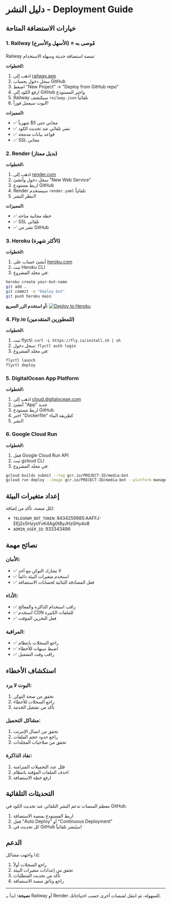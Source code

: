 # دليل النشر - Deployment Guide

## خيارات الاستضافة المتاحة

### 1. Railway (الأسهل والأسرع) ⭐ مُوصى به

Railway منصة استضافة حديثة وسهلة الاستخدام:

**الخطوات:**
1. اذهب إلى [railway.app](https://railway.app)
2. سجل دخول بحساب GitHub
3. اضغط "New Project" → "Deploy from GitHub repo"
4. ارفع الكود إلى GitHub واختر المستودع
5. Railway سيكتشف `railway.json` تلقائياً
6. البوت سيعمل فوراً!

**المميزات:**
- ✅ مجاني حتى 5$ شهرياً
- ✅ نشر تلقائي عند تحديث الكود
- ✅ قواعد بيانات مدمجة
- ✅ SSL مجاني

### 2. Render (بديل ممتاز)

**الخطوات:**
1. اذهب إلى [render.com](https://render.com)
2. سجل دخول وأنشئ "New Web Service"
3. اربط مستودع GitHub
4. Render سيستخدم `render.yaml` تلقائياً
5. انتظر النشر!

**المميزات:**
- ✅ خطة مجانية متاحة
- ✅ SSL تلقائي
- ✅ نشر من GitHub

### 3. Heroku (الأكثر شهرة)

**الخطوات:**
1. أنشئ حساب على [heroku.com](https://heroku.com)
2. ثبت Heroku CLI
3. في مجلد المشروع:
```bash
heroku create your-bot-name
git add .
git commit -m "Deploy bot"
git push heroku main
```

**أو استخدم الزر السريع:**
[![Deploy to Heroku](https://www.herokucdn.com/deploy/button.svg)](https://heroku.com/deploy)

### 4. Fly.io (للمطورين المتقدمين)

**الخطوات:**
1. ثبت flyctl: `curl -L https://fly.io/install.sh | sh`
2. سجل دخول: `flyctl auth login`
3. في مجلد المشروع:
```bash
flyctl launch
flyctl deploy
```

### 5. DigitalOcean App Platform

**الخطوات:**
1. اذهب إلى [cloud.digitalocean.com](https://cloud.digitalocean.com)
2. أنشئ "App" جديد
3. اربط مستودع GitHub
4. اختر "Dockerfile" كطريقة البناء
5. انشر!

### 6. Google Cloud Run

**الخطوات:**
1. فعل Google Cloud Run API
2. ثبت gcloud CLI
3. في مجلد المشروع:
```bash
gcloud builds submit --tag gcr.io/PROJECT-ID/media-bot
gcloud run deploy --image gcr.io/PROJECT-ID/media-bot --platform managed
```

## إعداد متغيرات البيئة

لكل منصة، تأكد من إضافة:
- `TELEGRAM_BOT_TOKEN`: 8434259985:AAFFJ-EEj2x5HzysYvK4Ag0t8yJHz0Hy4o8
- `ADMIN_USER_ID`: 933343496

## نصائح مهمة

### الأمان:
- ✅ لا تشارك التوكن مع أحد
- ✅ استخدم متغيرات البيئة دائماً
- ✅ فعل المصادقة الثنائية لحسابات الاستضافة

### الأداء:
- ✅ راقب استخدام الذاكرة والمعالج
- ✅ استخدم CDN للملفات الكبيرة
- ✅ فعل التخزين المؤقت

### المراقبة:
- ✅ راجع السجلات بانتظام
- ✅ اضبط تنبيهات للأخطاء
- ✅ راقب وقت التشغيل

## استكشاف الأخطاء

### البوت لا يرد:
1. تحقق من صحة التوكن
2. راجع السجلات للأخطاء
3. تأكد من تشغيل الخدمة

### مشاكل التحميل:
1. تحقق من اتصال الإنترنت
2. راجع حدود حجم الملفات
3. تحقق من صلاحيات المجلدات

### نفاد الذاكرة:
1. قلل عدد التحميلات المتزامنة
2. احذف الملفات المؤقتة بانتظام
3. ارفع خطة الاستضافة

## التحديثات التلقائية

معظم المنصات تدعم النشر التلقائي عند تحديث الكود في GitHub:

1. اربط المستودع بمنصة الاستضافة
2. فعل "Auto Deploy" أو "Continuous Deployment"
3. كل تحديث في GitHub سيُنشر تلقائياً!

## الدعم

إذا واجهت مشاكل:
1. راجع السجلات أولاً
2. تحقق من إعدادات متغيرات البيئة
3. تأكد من تحديث المتطلبات
4. راجع وثائق منصة الاستضافة

---

**نصيحة:** ابدأ بـ Railway أو Render للسهولة، ثم انتقل لمنصات أخرى حسب احتياجاتك.